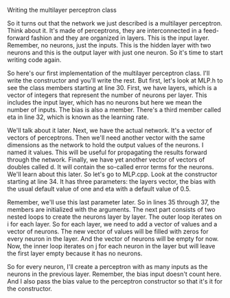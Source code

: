 Writing the multilayer perceptron class

So it turns out that the network we just described is a multilayer perceptron. Think about it. It's made of perceptrons, they are interconnected in a feed-forward fashion and they are organized in layers. This is the input layer. Remember, no neurons, just the inputs. This is the hidden layer with two neurons and this is the output layer with just one neuron. So it's time to start writing code again. 

So here's our first implementation of the multilayer perceptron class. I'll write the constructor and you'll write the rest. But first, let's look at MLP.h to see the class members starting at line 30. First, we have layers, which is a vector of integers that represent the number of neurons per layer. This includes the input layer, which has no neurons but here we mean the number of inputs. The bias is also a member. There's a third member called eta in line 32, which is known as the learning rate. 

We'll talk about it later. Next, we have the actual network. It's a vector of vectors of perceptrons. Then we'll need another vector with the same dimensions as the network to hold the output values of the neurons. I named it values. This will be useful for propagating the results forward through the network. Finally, we have yet another vector of vectors of doubles called d. It will contain the so-called error terms for the neurons. We'll learn about this later. So let's go to MLP.cpp. Look at the constructor starting at line 34. It has three parameters: the layers vector, the bias with the usual default value of one and eta with a default value of 0.5. 

Remember, we'll use this last parameter later. So in lines 35 through 37, the members are initialized with the arguments. The next part consists of two nested loops to create the neurons layer by layer. The outer loop iterates on i for each layer. So for each layer, we need to add a vector of values and a vector of neurons. The new vector of values will be filled with zeros for every neuron in the layer. And the vector of neurons will be empty for now. Now, the inner loop iterates on j for each neuron in the layer but will leave the first layer empty because it has no neurons. 

So for every neuron, I'll create a perceptron with as many inputs as the neurons in the previous layer. Remember, the bias input doesn't count here. And I also pass the bias value to the perceptron constructor so that it's it for the constructor.